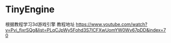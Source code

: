 # TinyEngine
根据教程学习3d游戏引擎
教程地址 https://www.youtube.com/watch?v=Pvi_fjxrSQg&list=PLqCJpWy5Fohd3S7ICFXwUomYW0Wv67pDD&index=70

